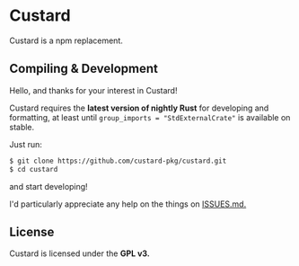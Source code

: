 # Custard
Custard is a npm replacement.

## Compiling & Development
Hello, and thanks for your interest in Custard!

Custard requires the  **latest version of nightly Rust** for developing and formatting, at least until `group_imports = "StdExternalCrate"` is available on stable.

Just run:

```sh
$ git clone https://github.com/custard-pkg/custard.git
$ cd custard
```

and start developing!

I'd particularly appreciate any help on the things on [ISSUES.md.](https://github.com/custard-pkg/custard/blob/main/ISSUES.md)

## License
Custard is licensed under the **GPL v3.**
